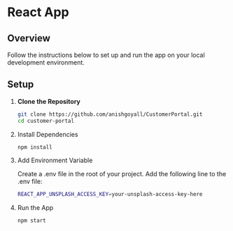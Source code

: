 # React App

## Overview

Follow the instructions below to set up and run the app on your local development environment.

## Setup

1. **Clone the Repository**

   ```bash
   git clone https://github.com/anishgoyall/CustomerPortal.git
   cd customer-portal

2. Install Dependencies
   ```bash
   npm install

3. Add Environment Variable
   
   Create a .env file in the root of your project.
   Add the following line to the .env file:
   ```bash
   REACT_APP_UNSPLASH_ACCESS_KEY=your-unsplash-access-key-here

5. Run the App
    ```bash
    npm start
